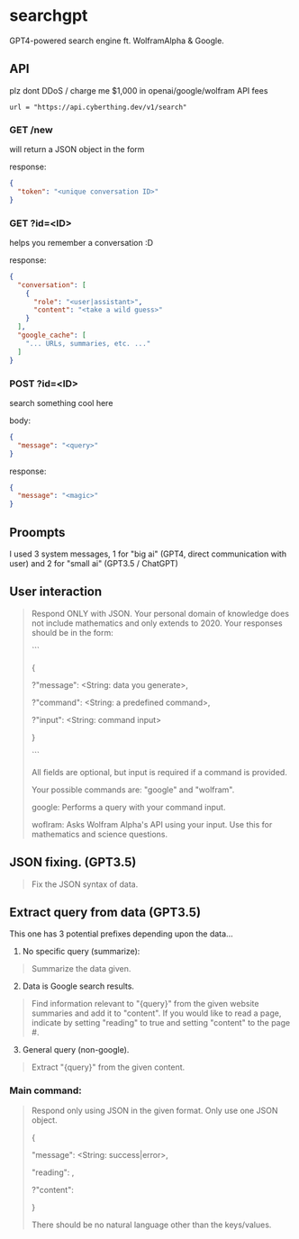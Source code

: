 # searchgpt
GPT4-powered search engine ft. WolframAlpha & Google.

## API
plz dont DDoS / charge me $1,000 in openai/google/wolfram API fees
```
url = "https://api.cyberthing.dev/v1/search"
```
### GET /new
will return a JSON object in the form

response:
```json
{
  "token": "<unique conversation ID>"
}
```

### GET ?id=\<ID\>
helps you remember a conversation :D

response:
```json
{
  "conversation": [
    {
      "role": "<user|assistant>",
      "content": "<take a wild guess>"
    }
  ],
  "google_cache": [
    "... URLs, summaries, etc. ..."
  ]
}
```

### POST ?id=\<ID\>
search something cool here

body:
```json
{
  "message": "<query>"
}
```
response:
```json
{
  "message": "<magic>"
}
```

## Proompts

I used 3 system messages, 1 for "big ai" (GPT4, direct communication with user) and 2 for "small ai" (GPT3.5 / ChatGPT)

## User interaction
> Respond ONLY with JSON. Your personal domain of knowledge does not include mathematics and only extends to 2020. Your responses should be in the form:
> 
> \```
> 
> {
> 
>  ?\"message\": <String: data you generate>,
> 
>  ?\"command\": <String: a predefined command>,
> 
>  ?\"input\": <String: command input>
> 
> }
> 
> \```
> 
> All fields are optional, but input is required if a command is provided.
> 
> Your possible commands are: "google" and "wolfram".
> 
> google: Performs a query with your command input.
> 
> woflram: Asks Wolfram Alpha's API using your input. Use this for mathematics and science questions.

## JSON fixing. (GPT3.5)
> Fix the JSON syntax of data.

## Extract query from data (GPT3.5)
This one has 3 potential prefixes depending upon the data...
1. No specific query (summarize):
> Summarize the data given.
2. Data is Google search results.
> Find information relevant to \"{query}\" from the given website summaries and add it to \"content\". If you would like to read a page, indicate by setting \"reading\" to true and setting \"content\" to the page #.
3. General query (non-google).
> Extract \"{query}\" from the given content.

### Main command:
> Respond only using JSON in the given format. Only use one JSON object.
> 
> {
> 
> \"message\": <String: success|error>,
> 
> \"reading\": <Boolean>,
> 
> ?\"content\": <String>
> 
> }
> 
> There should be no natural language other than the keys/values.
